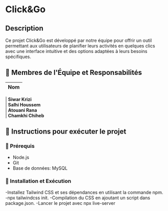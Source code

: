 # Click&Go

## Description
Ce projet Click&Go est développé par notre équipe pour offrir un outil permettant aux utilisateurs de planifier leurs 
activités en quelques clics avec une interface intuitive et des options adaptées à leurs 
besoins spécifiques.  


## 📌 Membres de l'Équipe et Responsabilités

| Nom                                      
|------------------|                           

| **Siwar Krizi**                          
| **Salhi Houssem**              
| **Atouani Rana**       
| **Chamkhi Chiheb**         
             

## 🚀 Instructions pour exécuter le projet

### 📌 Prérequis
- Node.js
- Git
- Base de données: MySQL

### 🔧 Installation et Exécution
-Installez Tailwind CSS et ses dépendances en utilisant la commande npm.
-npx tailwindcss init.
-Compilation du CSS en ajoutant un script dans package.json.
-Lancer le projet avec npx live-server
